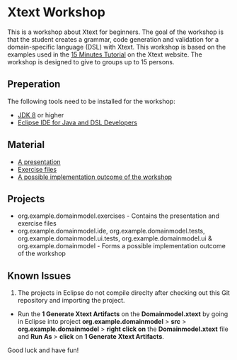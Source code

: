 # Xtext Workshop
This is a workshop about Xtext for beginners. The goal of the workshop is that the student creates a grammar, code generation and validation for a domain-specific language (DSL) with Xtext. This workshop is based on the examples used in the [15 Minutes Tutorial](https://eclipse.org/Xtext/documentation/102_domainmodelwalkthrough.html) on the Xtext website. The workshop is designed to give to groups up to 15 persons.

## Preperation
The following tools need to be installed for the workshop:
* [JDK 8](http://www.oracle.com/technetwork/java/javase/downloads/jdk8-downloads-2133151.html) or higher
* [Eclipse IDE for Java and DSL Developers](http://www.eclipse.org/downloads/eclipse-packages/)

## Material
* [A presentation](https://github.com/dvdkruk/xtext-workshop/tree/master/org.example.domainmodel.exercises)
* [Exercise files](https://github.com/dvdkruk/xtext-workshop/tree/master/org.example.domainmodel.exercises/exercisefiles)
* [A possible implementation outcome of the workshop](https://github.com/dvdkruk/xtext-workshop)

## Projects
* org.example.domainmodel.exercises - Contains the presentation and exercise files
* org.example.domainmodel.ide, org.example.domainmodel.tests, org.example.domainmodel.ui.tests, org.example.domainmodel.ui & org.example.domainmodel - Forms a possible implementation outcome of the workshop

## Known Issues
1. The projects in Eclipse do not compile direclty after checking out this Git repository and importing the project.
  * Run the __1 Generate Xtext Artifacts__ on the __Domainmodel.xtext__ by going in Eclipse into project __org.example.domainmodel__ > __src__ > __org.example.domainmodel__ > __right click on__ the __Domainmodel.xtext__ file and __Run As__ > __click__ on __1 Generate Xtext Artifacts__.

Good luck and have fun!
